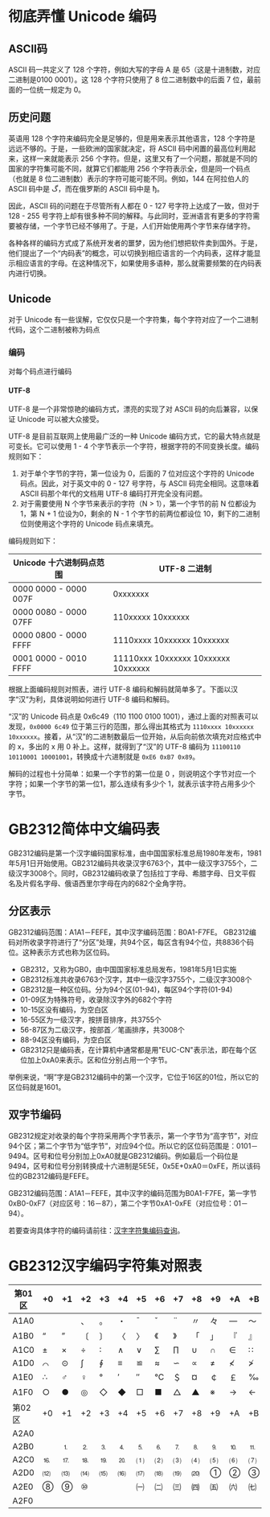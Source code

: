 # 彻底弄懂 Unicode 编码

 



## ASCII码

ASCII 码一共定义了 128 个字符，例如大写的字母 A 是 65（这是十进制数，对应二进制是0100 0001）。这 128 个字符只使用了 8 位二进制数中的后面 7 位，最前面的一位统一规定为 0。

## 历史问题

英语用 128 个字符来编码完全是足够的，但是用来表示其他语言，128 个字符是远远不够的。于是，一些欧洲的国家就决定，将 ASCII 码中闲置的最高位利用起来，这样一来就能表示 256 个字符。但是，这里又有了一个问题，那就是不同的国家的字符集可能不同，就算它们都能用 256 个字符表示全，但是同一个码点（也就是 8 位二进制数）表示的字符可能可能不同。例如，144 在阿拉伯人的 ASCII 码中是 گ，而在俄罗斯的 ASCII 码中是 ђ。

因此，ASCII 码的问题在于尽管所有人都在 0 - 127 号字符上达成了一致，但对于 128 - 255 号字符上却有很多种不同的解释。与此同时，亚洲语言有更多的字符需要被存储，一个字节已经不够用了。于是，人们开始使用两个字节来存储字符。

各种各样的编码方式成了系统开发者的噩梦，因为他们想把软件卖到国外。于是，他们提出了一个“内码表”的概念，可以切换到相应语言的一个内码表，这样才能显示相应语言的字母。在这种情况下，如果使用多语种，那么就需要频繁的在内码表内进行切换。

## Unicode

对于 Unicode 有一些误解，它仅仅只是一个字符集，每个字符对应了一个二进制代码，这个二进制被称为码点

### 编码

对每个码点进行编码

#### UTF-8

UTF-8 是一个非常惊艳的编码方式，漂亮的实现了对 ASCII 码的向后兼容，以保证 Unicode 可以被大众接受。

UTF-8 是目前互联网上使用最广泛的一种 Unicode 编码方式，它的最大特点就是可变长。它可以使用 1 - 4 个字节表示一个字符，根据字符的不同变换长度。编码规则如下：

1. 对于单个字节的字符，第一位设为 0，后面的 7 位对应这个字符的 Unicode 码点。因此，对于英文中的 0 - 127 号字符，与 ASCII 码完全相同。这意味着 ASCII 码那个年代的文档用 UTF-8 编码打开完全没有问题。
2. 对于需要使用 N 个字节来表示的字符（N > 1），第一个字节的前 N 位都设为 1，第 N + 1 位设为0，剩余的 N - 1 个字节的前两位都设位 10，剩下的二进制位则使用这个字符的 Unicode 码点来填充。

编码规则如下：

| Unicode 十六进制码点范围 | UTF-8 二进制                        |
| ------------------------ | ----------------------------------- |
| 0000 0000 - 0000 007F    | 0xxxxxxx                            |
| 0000 0080 - 0000 07FF    | 110xxxxx 10xxxxxx                   |
| 0000 0800 - 0000 FFFF    | 1110xxxx 10xxxxxx 10xxxxxx          |
| 0001 0000 - 0010 FFFF    | 11110xxx 10xxxxxx 10xxxxxx 10xxxxxx |

根据上面编码规则对照表，进行 UTF-8 编码和解码就简单多了。下面以汉字“汉”为利，具体说明如何进行 UTF-8 编码和解码。

“汉”的 Unicode 码点是 0x6c49（110 1100 0100 1001），通过上面的对照表可以发现，`0x0000 6c49` 位于第三行的范围，那么得出其格式为 `1110xxxx 10xxxxxx 10xxxxxx`。接着，从“汉”的二进制数最后一位开始，从后向前依次填充对应格式中的 x，多出的 x 用 0 补上。这样，就得到了“汉”的 UTF-8 编码为 `11100110 10110001 10001001`，转换成十六进制就是 `0xE6 0xB7 0x89`。

解码的过程也十分简单：如果一个字节的第一位是 0 ，则说明这个字节对应一个字符；如果一个字节的第一位1，那么连续有多少个 1，就表示该字符占用多少个字节。

# GB2312简体中文编码表

GB2312编码是第一个汉字编码国家标准，由中国国家标准总局1980年发布，1981年5月1日开始使用。GB2312编码共收录汉字6763个，其中一级汉字3755个，二级汉字3008个。同时，GB2312编码收录了包括拉丁字母、希腊字母、日文平假名及片假名字母、俄语西里尔字母在内的682个全角字符。

## 分区表示

GB2312编码范围：A1A1－FEFE，其中汉字编码范围：B0A1-F7FE。
GB2312编码对所收录字符进行了“分区”处理，共94个区，每区含有94个位，共8836个码位。这种表示方式也称为区位码。

- GB2312，又称为GB0，由中国国家标准总局发布，1981年5月1日实施
- GB2312标准共收录6763个汉字，其中一级汉字3755个，二级汉字3008个
- GB2312是一种区位码。分为94个区(01-94)，每区94个字符(01-94)
- 01-09区为特殊符号，收录除汉字外的682个字符
- 10-15区没有编码，为空白区
- 16-55区为一级汉字，按拼音排序，共3755个
- 56-87区为二级汉字，按部首／笔画排序，共3008个
- 88-94区没有编码，为空白区
- GB2312只是编码表，在计算机中通常都是用"EUC-CN"表示法，即在每个区位加上0xA0来表示。区和位分别占用一个字节。

举例来说，“啊”字是GB2312编码中的第一个汉字，它位于16区的01位，所以它的区位码就是1601。

## 双字节编码

GB2312规定对收录的每个字符采用两个字节表示，第一个字节为“高字节”，对应94个区；第二个字节为“低字节”，对应94个位。所以它的区位码范围是：0101－9494。区号和位号分别加上0xA0就是GB2312编码。例如最后一个码位是9494，区号和位号分别转换成十六进制是5E5E，0x5E+0xA0＝0xFE，所以该码位的GB2312编码是FEFE。

GB2312编码范围：A1A1－FEFE，其中汉字的编码范围为B0A1-F7FE，第一字节0xB0-0xF7（对应区号：16－87），第二个字节0xA1-0xFE（对应位号：01－94）。

若要查询具体字符的编码请前往：[汉字字符集编码查询](https://www.qqxiuzi.cn/bianma/zifuji.php)。

# GB2312汉字编码字符集对照表

| 第01区 | +0   | +1   | +2   | +3   | +4   | +5   | +6   | +7   | +8   | +9   | +A   | +B   | +C   | +D   | +E   | +F   |
| ------ | ---- | ---- | ---- | ---- | ---- | ---- | ---- | ---- | ---- | ---- | ---- | ---- | ---- | ---- | ---- | ---- |
| A1A0   |      |      | 、   | 。   | ・   | ˉ    | ˇ    | ¨    | 〃   | 々   | ―    | ～   | ‖    | …    | ‘    | ’    |
| A1B0   | “    | ”    | 〔   | 〕   | 〈   | 〉   | 《   | 》   | 「   | 」   | 『   | 』   | 〖   | 〗   | 【   | 】   |
| A1C0   | ±    | ×    | ÷    | ∶    | ∧    | ∨    | ∑    | ∏    | ∪    | ∩    | ∈    | ∷    | √    | ⊥    | ∥    | ∠    |
| A1D0   | ⌒    | ⊙    | ∫    | ∮    | ≡    | ≌    | ≈    | ∽    | ∝    | ≠    | ≮    | ≯    | ≤    | ≥    | ∞    | ∵    |
| A1E0   | ∴    | ♂    | ♀    | °    | ′    | ″    | ℃    | ＄   | ¤    | ￠   | ￡   | ‰    | §    | №    | ☆    | ★    |
| A1F0   | ○    | ●    | ◎    | ◇    | ◆    | □    | ■    | △    | ▲    | ※    | →    | ←    | ↑    | ↓    | 〓   |      |
| 第02区 | +0   | +1   | +2   | +3   | +4   | +5   | +6   | +7   | +8   | +9   | +A   | +B   | +C   | +D   | +E   | +F   |
| A2A0   |      |      |      |      |      |      |      |      |      |      |      |      |      |      |      |      |
| A2B0   |      | ⒈    | ⒉    | ⒊    | ⒋    | ⒌    | ⒍    | ⒎    | ⒏    | ⒐    | ⒑    | ⒒    | ⒓    | ⒔    | ⒕    | ⒖    |
| A2C0   | ⒗    | ⒘    | ⒙    | ⒚    | ⒛    | ⑴    | ⑵    | ⑶    | ⑷    | ⑸    | ⑹    | ⑺    | ⑻    | ⑼    | ⑽    | ⑾    |
| A2D0   | ⑿    | ⒀    | ⒁    | ⒂    | ⒃    | ⒄    | ⒅    | ⒆    | ⒇    | ①    | ②    | ③    | ④    | ⑤    | ⑥    | ⑦    |
| A2E0   | ⑧    | ⑨    | ⑩    |      |      | ㈠   | ㈡   | ㈢   | ㈣   | ㈤   | ㈥   | ㈦   | ㈧   | ㈨   | ㈩   |      |
| A2F0   |      |      |      |      |      |      |      |      |      |      |      |      |      |      |      |      |

